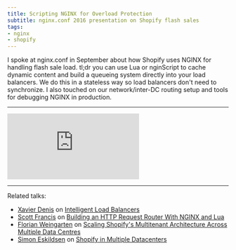 ```yaml
---
title: Scripting NGINX for Overload Protection
subtitle: nginx.conf 2016 presentation on Shopify flash sales
tags:
- nginx
- shopify
---
```


I spoke at nginx.conf in September about how Shopify uses NGINX for handling flash sale load.
tl;dr you can use Lua or nginScript to cache dynamic content and build a queueing system
directly into your load balancers. We do this in a stateless way so load balancers
don't need to synchronize.
I also touched on our network/inter-DC routing setup and
tools for debugging NGINX in production.

---

<iframe class="youtube" src="https://www.youtube.com/embed/uFm-tp4t2mE" frameborder="0" allowfullscreen></iframe>

---

Related talks:

- [Xavier Denis](https://twitter.com/xldenis) on [Intelligent Load Balancers](https://www.youtube.com/watch?v=WSUEjWgLk30)
- [Scott Francis](https://twitter.com/planetscott) on [Building an HTTP Request Router With NGINX and Lua](https://www.nginx.com/resources/webinars/building-an-http-request-router-with-nginx-and-lua/)
- [Florian Weingarten](https://twitter.com/fw42) on [Scaling Shopify's Multitenant Architecture Across Multiple Data Centres](https://www.youtube.com/watch?v=F-f0-k46WVk)
- [Simon Eskildsen](https://twitter.com/sirupsen) on [Shopify in Multiple Datacenters](https://www.youtube.com/watch?v=7UyDK2bDjc4)
